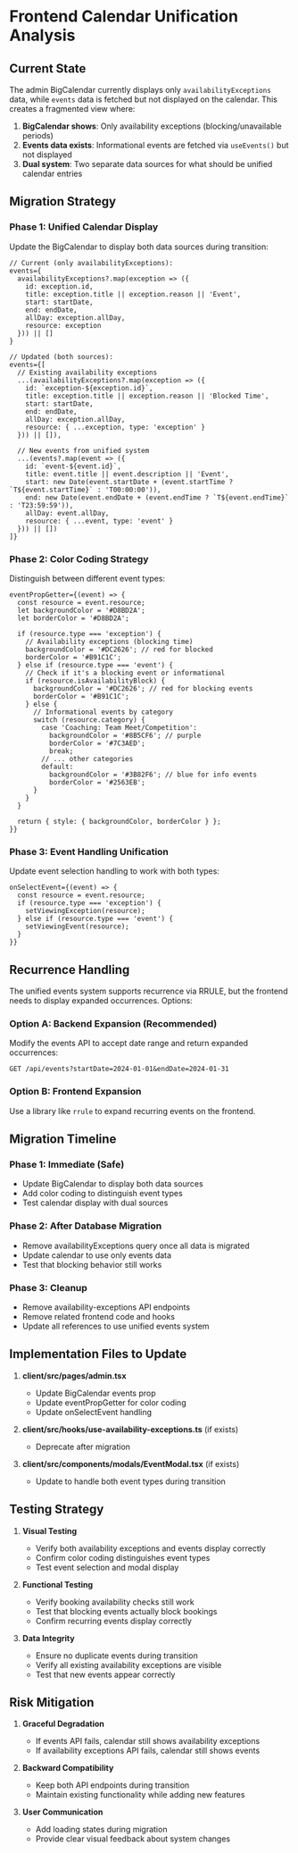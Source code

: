 # Frontend Calendar Unification Analysis

## Current State
The admin BigCalendar currently displays only `availabilityExceptions` data, while `events` data is fetched but not displayed on the calendar. This creates a fragmented view where:

1. **BigCalendar shows**: Only availability exceptions (blocking/unavailable periods)
2. **Events data exists**: Informational events are fetched via `useEvents()` but not displayed
3. **Dual system**: Two separate data sources for what should be unified calendar entries

## Migration Strategy

### Phase 1: Unified Calendar Display
Update the BigCalendar to display both data sources during transition:

```tsx
// Current (only availabilityExceptions):
events={
  availabilityExceptions?.map(exception => ({
    id: exception.id,
    title: exception.title || exception.reason || 'Event',
    start: startDate,
    end: endDate,
    allDay: exception.allDay,
    resource: exception
  })) || []
}

// Updated (both sources):
events={[
  // Existing availability exceptions
  ...(availabilityExceptions?.map(exception => ({
    id: `exception-${exception.id}`,
    title: exception.title || exception.reason || 'Blocked Time',
    start: startDate,
    end: endDate,
    allDay: exception.allDay,
    resource: { ...exception, type: 'exception' }
  })) || []),
  
  // New events from unified system
  ...(events?.map(event => ({
    id: `event-${event.id}`,
    title: event.title || event.description || 'Event',
    start: new Date(event.startDate + (event.startTime ? `T${event.startTime}` : 'T00:00:00')),
    end: new Date(event.endDate + (event.endTime ? `T${event.endTime}` : 'T23:59:59')),
    allDay: event.allDay,
    resource: { ...event, type: 'event' }
  })) || [])
]}
```

### Phase 2: Color Coding Strategy
Distinguish between different event types:

```tsx
eventPropGetter={(event) => {
  const resource = event.resource;
  let backgroundColor = '#D8BD2A';
  let borderColor = '#D8BD2A';
  
  if (resource.type === 'exception') {
    // Availability exceptions (blocking time)
    backgroundColor = '#DC2626'; // red for blocked
    borderColor = '#B91C1C';
  } else if (resource.type === 'event') {
    // Check if it's a blocking event or informational
    if (resource.isAvailabilityBlock) {
      backgroundColor = '#DC2626'; // red for blocking events
      borderColor = '#B91C1C';
    } else {
      // Informational events by category
      switch (resource.category) {
        case 'Coaching: Team Meet/Competition':
          backgroundColor = '#8B5CF6'; // purple
          borderColor = '#7C3AED';
          break;
        // ... other categories
        default:
          backgroundColor = '#3B82F6'; // blue for info events
          borderColor = '#2563EB';
      }
    }
  }
  
  return { style: { backgroundColor, borderColor } };
}}
```

### Phase 3: Event Handling Unification
Update event selection handling to work with both types:

```tsx
onSelectEvent={(event) => {
  const resource = event.resource;
  if (resource.type === 'exception') {
    setViewingException(resource);
  } else if (resource.type === 'event') {
    setViewingEvent(resource);
  }
}}
```

## Recurrence Handling

The unified events system supports recurrence via RRULE, but the frontend needs to display expanded occurrences. Options:

### Option A: Backend Expansion (Recommended)
Modify the events API to accept date range and return expanded occurrences:
```
GET /api/events?startDate=2024-01-01&endDate=2024-01-31
```

### Option B: Frontend Expansion
Use a library like `rrule` to expand recurring events on the frontend.

## Migration Timeline

### Phase 1: Immediate (Safe)
- Update BigCalendar to display both data sources
- Add color coding to distinguish event types
- Test calendar display with dual sources

### Phase 2: After Database Migration
- Remove availabilityExceptions query once all data is migrated
- Update calendar to use only events data
- Test that blocking behavior still works

### Phase 3: Cleanup
- Remove availability-exceptions API endpoints
- Remove related frontend code and hooks
- Update all references to use unified events system

## Implementation Files to Update

1. **client/src/pages/admin.tsx**
   - Update BigCalendar events prop
   - Update eventPropGetter for color coding
   - Update onSelectEvent handling

2. **client/src/hooks/use-availability-exceptions.ts** (if exists)
   - Deprecate after migration

3. **client/src/components/modals/EventModal.tsx** (if exists)
   - Update to handle both event types during transition

## Testing Strategy

1. **Visual Testing**
   - Verify both availability exceptions and events display correctly
   - Confirm color coding distinguishes event types
   - Test event selection and modal display

2. **Functional Testing**
   - Verify booking availability checks still work
   - Test that blocking events actually block bookings
   - Confirm recurring events display correctly

3. **Data Integrity**
   - Ensure no duplicate events during transition
   - Verify all existing availability exceptions are visible
   - Test that new events appear correctly

## Risk Mitigation

1. **Graceful Degradation**
   - If events API fails, calendar still shows availability exceptions
   - If availability exceptions API fails, calendar still shows events

2. **Backward Compatibility**
   - Keep both API endpoints during transition
   - Maintain existing functionality while adding new features

3. **User Communication**
   - Add loading states during migration
   - Provide clear visual feedback about system changes
